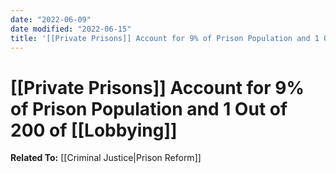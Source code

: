 ```yaml
---
date: "2022-06-09"
date modified: "2022-06-15"
title: '[[Private Prisons]] Account for 9% of Prison Population and 1 Out of 200 of [[Lobbying]]'
---
```


# [[Private Prisons]] Account for 9% of Prison Population and 1 Out of 200 of [[Lobbying]]
**Related To:** [[Criminal Justice|Prison Reform]]
